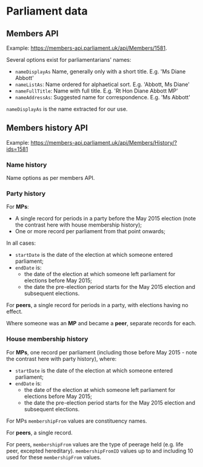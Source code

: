 # Parliament data

## Members API
Example: https://members-api.parliament.uk/api/Members/1581.

Several options exist for parliamentarians' names:
- `nameDisplayAs` Name, generally only with a short title. E.g. 'Ms Diane Abbott'
- `nameListAs`: Name ordered for alphaetical sort. E.g. 'Abbott, Ms Diane'
- `nameFullTitle`: Name with full title. E.g. 'Rt Hon Diane Abbott MP'
- `nameAddressAs`: Suggested name for correspondence. E.g. 'Ms Abbott'

`nameDisplayAs` is the name extracted for our use.

## Members history API

Example: https://members-api.parliament.uk/api/Members/History/?ids=1581

### Name history
Name options as per members API.

### Party history
For **MPs**:
- A single record for periods in a party before the May 2015 election (note the contrast here with house membership history);
- One or more record per parliament from that point onwards;

In all cases:
- `startDate` is the date of the election at which someone entered parliament;
- `endDate` is:
    - the date of the election at which someone left parliament for elections before May 2015;
    - the date the pre-election period starts for the May 2015 election and subsequent elections.

For **peers**, a single record for periods in a party, with elections having no effect.

Where someone was an **MP** and became a **peer**, separate records for each.

### House membership history
For **MPs**, one record per parliament (including those before May 2015 - note the contrast here with party history), where:

- `startDate` is the date of the election at which someone entered parliament;
- `endDate` is:
    - the date of the election at which someone left parliament for elections before May 2015;
    - the date the pre-election period starts for the May 2015 election and subsequent elections.

For MPs `membershipFrom` values are constituency names.

For **peers**, a single record.

For peers, `membershipFrom` values are the type of peerage held (e.g. life peer, excepted hereditary). `membershipFromID` values up to and including 10 used for these `membershipFrom` values.
